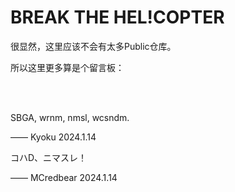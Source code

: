 # BREAK THE HEL!COPTER

很显然，这里应该不会有太多Public仓库。

所以这里更多算是个留言板：

<br>

<br>

SBGA, wrnm, nmsl, wcsndm.  

—— Kyoku 2024.1.14

コハD、ニマスレ！

—— MCredbear 2024.1.14

